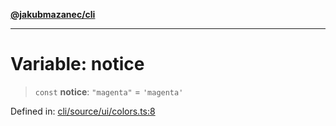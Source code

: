 [**@jakubmazanec/cli**](../../../README.md)

---

# Variable: notice

> `const` **notice**: `"magenta"` = `'magenta'`

Defined in:
[cli/source/ui/colors.ts:8](https://github.com/jakubmazanec/tools/blob/797379ce98752dc838b82c8398e04d90c58ce9e7/packages/cli/source/ui/colors.ts#L8)
